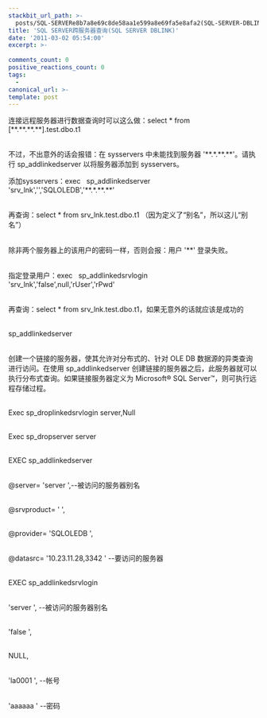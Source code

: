 ```yaml
---
stackbit_url_path: >-
  posts/SQL-SERVERe8b7a8e69c8de58aa1e599a8e69fa5e8afa2(SQL-SERVER-DBLINK)
title: 'SQL SERVER跨服务器查询(SQL SERVER DBLINK)'
date: '2011-03-02 05:54:00'
excerpt: >-
  
comments_count: 0
positive_reactions_count: 0
tags: 
  - 
canonical_url: >-
template: post
---
```

<p>连接远程服务器进行数据查询时可以这么做：select * from [**.**.**.**].test.dbo.t1 </p>  <p>   <br />不过，不出意外的话会报错：在 sysservers 中未能找到服务器 '**.*.**.**'。请执行 sp_addlinkedserver 以将服务器添加到 sysservers。     <br /></p>  <p>添加sysservers：exec&#160;&#160; sp_addlinkedserver&#160;&#160;&#160;&#160; 'srv_lnk','','SQLOLEDB','**.*.**.**' </p>  <p>   <br />再查询：select * from srv_lnk.test.dbo.t1 （因为定义了“别名”，所以这儿“别名”） </p>  <p>   <br />除非两个服务器上的该用户的密码一样，否则会报：用户 '**' 登录失败。 </p>  <p>   <br />指定登录用户：exec&#160;&#160; sp_addlinkedsrvlogin&#160;&#160; 'srv_lnk','false',null,'rUser','rPwd'&#160; </p>  <p>   <br />再查询：select * from srv_lnk.test.dbo.t1，如果无意外的话就应该是成功的 </p>  <p>   <br />sp_addlinkedserver </p>  <p>   <br />创建一个链接的服务器，使其允许对分布式的、针对 OLE DB 数据源的异类查询进行访问。在使用 sp_addlinkedserver 创建链接的服务器之后，此服务器就可以执行分布式查询。如果链接服务器定义为 Microsoft® SQL Server™，则可执行远程存储过程。 </p>  <p>   <br />Exec sp_droplinkedsrvlogin server,Null </p>  <p>   <br />Exec sp_dropserver server </p>  <p>   <br />EXEC sp_addlinkedserver </p>  <p>   <br />@server= 'server ',--被访问的服务器别名 </p>  <p>   <br />@srvproduct= ' ', </p>  <p>   <br />@provider= 'SQLOLEDB ', </p>  <p>   <br />@datasrc= '10.23.11.28,3342 ' --要访问的服务器 </p>  <p>   <br />EXEC sp_addlinkedsrvlogin </p>  <p>   <br />'server ', --被访问的服务器别名 </p>  <p>   <br />'false ', </p>  <p>   <br />NULL, </p>  <p>   <br />'la0001 ', --帐号 </p>  <p>   <br />'aaaaaa ' --密码</p>